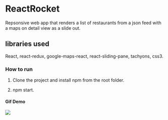 # ReactRocket

Repsonsive web app that renders a list of restaurants from a json feed with a maps on detail view as a slide out.

## libraries used

React, react-redux, google-maps-react, react-sliding-pane, tachyons, css3.

### How to run

1. Clone the project and install npm from the root folder.

2. npm start.

#### Gif Demo

![](https://media.giphy.com/media/1bILhZq2yAdL8pWcO4/200.gif)


